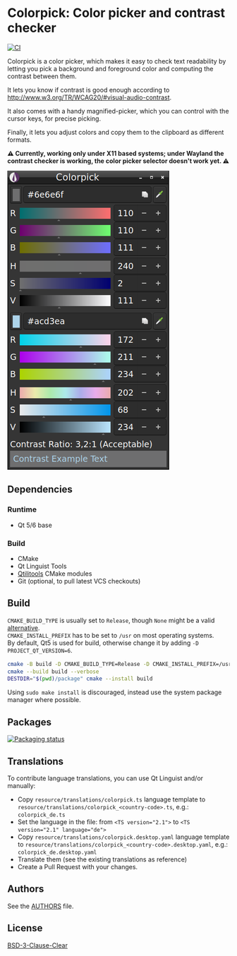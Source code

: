 # Colorpick: Color picker and contrast checker

[![CI]](https://github.com/qtilities/colorpick/actions/workflows/build.yml)

Colorpick is a color picker, which makes it easy to check text readability by
letting you pick a background and foreground color and computing the contrast
between them.

It lets you know if contrast is good enough according to
<http://www.w3.org/TR/WCAG20/#visual-audio-contrast>.

It also comes with a handy magnified-picker, which you can control with the
cursor keys, for precise picking.

Finally, it lets you adjust colors and copy them to the clipboard as different
formats.

**⚠ Currently, working only under X11 based systems;
under Wayland the contrast checker is working,
the color picker selector doesn't work yet. ⚠**

![Main window](resources/screenshot.png)

## Dependencies

### Runtime

- Qt 5/6 base

### Build

- CMake
- Qt Linguist Tools
- [Qtilitools] CMake modules
- Git (optional, to pull latest VCS checkouts)

## Build

`CMAKE_BUILD_TYPE` is usually set to `Release`, though `None` might be a valid [alternative].<br />
`CMAKE_INSTALL_PREFIX` has to be set to `/usr` on most operating systems.<br />
By default, Qt5 is used for build, otherwise change it by adding `-D PROJECT_QT_VERSION=6`.

```bash
cmake -B build -D CMAKE_BUILD_TYPE=Release -D CMAKE_INSTALL_PREFIX=/usr -W no-dev
cmake --build build --verbose
DESTDIR="$(pwd)/package" cmake --install build
```

Using `sudo make install` is discouraged, instead use the system package manager where possible.

## Packages

[![Packaging status]](https://repology.org/project/colorpick/versions)

## Translations

To contribute language translations, you can use Qt Linguist and/or manually:

- Copy `resource/translations/colorpick.ts` language template to
  `resource/translations/colorpick_<country-code>.ts`, e.g.: `colorpick_de.ts`
- Set the language in the file:
  from `<TS version="2.1">` to `<TS version="2.1" language="de">`
- Copy `resource/translations/colorpick.desktop.yaml` language template to
  `resource/translations/colorpick_<country-code>.desktop.yaml`, e.g.: `colorpick_de.desktop.yaml`
- Translate them (see the existing translations as reference)
- Create a Pull Request with your changes.

## Authors

See the [AUTHORS] file.

## License

[BSD-3-Clause-Clear]


[AUTHORS]:            AUTHORS
[alternative]:        https://wiki.archlinux.org/title/CMake_package_guidelines#Fixing_the_automatic_optimization_flag_override
[BSD-3-Clause-Clear]: https://spdx.org/licenses/BSD-3-Clause-Clear.html
[CI]:                 https://github.com/qtilities/colorpick/actions/workflows/build.yml/badge.svg
[Packaging status]:   https://repology.org/badge/vertical-allrepos/colorpick.svg
[Qtilitools]:         https://github.com/qtilities/qtilitools/
